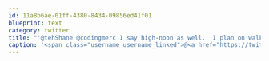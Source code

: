 ```yaml
---
id: 11a8b6ae-01ff-4380-8434-09856ed41f01
blueprint: text
category: twitter
title: "'@tehShane @codingmerc I say high-noon as well.  I plan on walking over. meet out front of AO at 11:50?"
caption: '<span class="username username_linked">@<a href="https://twitter.com/tehShane" title="Shane Lawrence">tehShane</a></span> @codingmerc I say high-noon as well.  I plan on walking over. meet out front of AO at 11:50?'
---
```

